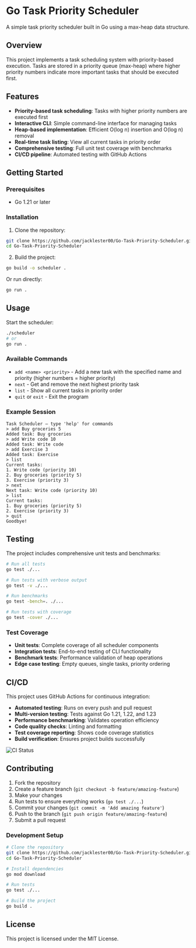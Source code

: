 # Go Task Priority Scheduler

A simple task priority scheduler built in Go using a max-heap data structure.

## Overview

This project implements a task scheduling system with priority-based execution. Tasks are stored in a priority queue (max-heap) where higher priority numbers indicate more important tasks that should be executed first.

## Features

- **Priority-based task scheduling**: Tasks with higher priority numbers are executed first
- **Interactive CLI**: Simple command-line interface for managing tasks
- **Heap-based implementation**: Efficient O(log n) insertion and O(log n) removal
- **Real-time task listing**: View all current tasks in priority order
- **Comprehensive testing**: Full unit test coverage with benchmarks
- **CI/CD pipeline**: Automated testing with GitHub Actions

## Getting Started

### Prerequisites

- Go 1.21 or later

### Installation

1. Clone the repository:
```bash
git clone https://github.com/jacklester00/Go-Task-Priority-Scheduler.git
cd Go-Task-Priority-Scheduler
```

2. Build the project:
```bash
go build -o scheduler .
```

Or run directly:
```bash
go run .
```

## Usage

Start the scheduler:
```bash
./scheduler
# or
go run .
```

### Available Commands

- `add <name> <priority>` - Add a new task with the specified name and priority (higher numbers = higher priority)
- `next` - Get and remove the next highest priority task
- `list` - Show all current tasks in priority order
- `quit` or `exit` - Exit the program

### Example Session

```
Task Scheduler — type 'help' for commands
> add Buy groceries 5
Added task: Buy groceries
> add Write code 10
Added task: Write code
> add Exercise 3
Added task: Exercise
> list
Current tasks:
1. Write code (priority 10)
2. Buy groceries (priority 5)
3. Exercise (priority 3)
> next
Next task: Write code (priority 10)
> list
Current tasks:
1. Buy groceries (priority 5)
2. Exercise (priority 3)
> quit
Goodbye!
```

## Testing

The project includes comprehensive unit tests and benchmarks:

```bash
# Run all tests
go test ./...

# Run tests with verbose output
go test -v ./...

# Run benchmarks
go test -bench=. ./...

# Run tests with coverage
go test -cover ./...
```

### Test Coverage

- **Unit tests**: Complete coverage of all scheduler components
- **Integration tests**: End-to-end testing of CLI functionality
- **Benchmark tests**: Performance validation of heap operations
- **Edge case testing**: Empty queues, single tasks, priority ordering

## CI/CD

This project uses GitHub Actions for continuous integration:

- **Automated testing**: Runs on every push and pull request
- **Multi-version testing**: Tests against Go 1.21, 1.22, and 1.23
- **Performance benchmarking**: Validates operation efficiency
- **Code quality checks**: Linting and formatting
- **Test coverage reporting**: Shows code coverage statistics
- **Build verification**: Ensures project builds successfully

![CI Status](https://github.com/jacklester00/Go-Task-Priority-Scheduler/workflows/Tests/badge.svg)

## Contributing

1. Fork the repository
2. Create a feature branch (`git checkout -b feature/amazing-feature`)
3. Make your changes
4. Run tests to ensure everything works (`go test ./...`)
5. Commit your changes (`git commit -m 'Add amazing feature'`)
6. Push to the branch (`git push origin feature/amazing-feature`)
7. Submit a pull request

### Development Setup

```bash
# Clone the repository
git clone https://github.com/jacklester00/Go-Task-Priority-Scheduler.git
cd Go-Task-Priority-Scheduler

# Install dependencies
go mod download

# Run tests
go test ./...

# Build the project
go build .
```

## License

This project is licensed under the MIT License.
